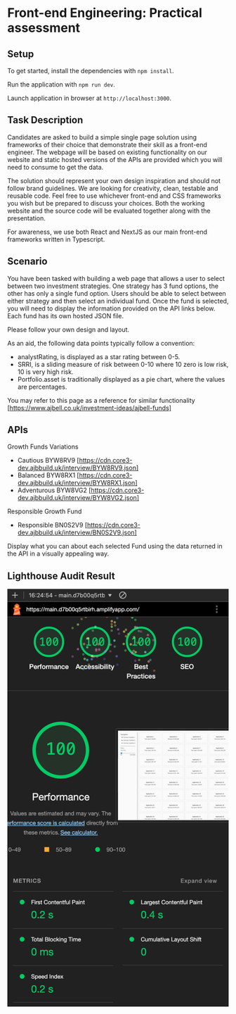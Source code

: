 # Front-end Engineering: Practical assessment

## Setup

To get started, install the dependencies with `npm install`.

Run the application with `npm run dev`.

Launch application in browser at `http://localhost:3000`.

## Task Description

Candidates are asked to build a simple single page solution using frameworks of their choice that demonstrate their skill as a front-end engineer. The webpage will be based on existing functionality on our website and static hosted versions of the APIs are provided which you will need to consume to get the data.

The solution should represent your own design inspiration and should not follow brand guidelines. We are looking for creativity, clean, testable and reusable code. Feel free to use whichever front-end and CSS frameworks you wish but be prepared to discuss your choices. Both the working website and the source code will be evaluated together along with the presentation.

For awareness, we use both React and NextJS as our main front-end frameworks written in Typescript.

## Scenario

You have been tasked with building a web page that allows a user to select between two investment strategies. One strategy has 3 fund options, the other has only a single fund option. Users should be able to select between either strategy and then select an individual fund. Once the fund is selected, you will need to display the information provided on the API links below. Each fund has its own hosted JSON file.

Please follow your own design and layout.

As an aid, the following data points typically follow a convention:

- analystRating, is displayed as a star rating between 0-5.
- SRRI, is a sliding measure of risk between 0-10 where 10 zero is low risk, 10 is very high risk.
- Portfolio.asset is traditionally displayed as a pie chart, where the values are percentages.

You may refer to this page as a reference for similar functionality [https://www.ajbell.co.uk/investment-ideas/ajbell-funds]

## APIs

Growth Funds Variations

- Cautious BYW8RV9 [https://cdn.core3-dev.ajbbuild.uk/interview/BYW8RV9.json]
- Balanced BYW8RX1 [https://cdn.core3-dev.ajbbuild.uk/interview/BYW8RX1.json]
- Adventurous BYW8VG2 [https://cdn.core3-dev.ajbbuild.uk/interview/BYW8VG2.json]

Responsible Growth Fund

- Responsible BN0S2V9 [https://cdn.core3-dev.ajbbuild.uk/interview/BN0S2V9.json]

Display what you can about each selected Fund using the data returned in the API in a visually appealing way.

## Lighthouse Audit Result

![Lighthouse Result](/SCR-20240905-olzn.png)
